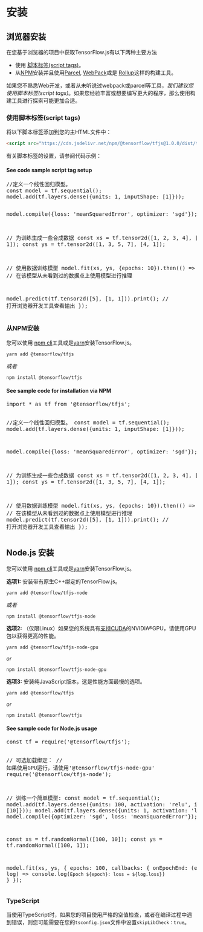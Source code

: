# 安装

## 浏览器安装

在您基于浏览器的项目中获取TensorFlow.js有以下两种主要方法

- 使用  [脚本标签(script tags)](https://developer.mozilla.org/en-US/docs/Learn/HTML/Howto/Use_JavaScript_within_a_webpage)。
- 从[NPM](https://www.npmjs.com)安装并且使用[Parcel](https://parceljs.org/), [WebPack](https://webpack.js.org/)或是 [Rollup](https://rollupjs.org/guide/en)这样的构建工具。

如果您不熟悉Web开发，或者从未听说过webpack或parcel等工具，_我们建议您使用脚本标签(script tags)_。如果您经验丰富或想要编写更大的程序，那么使用构建工具进行探索可能更加合适。

### 使用脚本标签(script tags)

将以下脚本标签添加到您的主HTML文件中：


```html
<script src="https://cdn.jsdelivr.net/npm/@tensorflow/tfjs@1.0.0/dist/tf.min.js"></script>
```

有关脚本标签的设置，请参阅代码示例：

<section class="expandable">
  <h4 class="showalways">See code sample script tag setup</h4>
  <pre class="prettyprint">
//定义一个线性回归模型。
const model = tf.sequential();
model.add(tf.layers.dense({units: 1, inputShape: [1]}));

model.compile({loss: 'meanSquaredError', optimizer: 'sgd'});

// 为训练生成一些合成数据
const xs = tf.tensor2d([1, 2, 3, 4], [4, 1]);
const ys = tf.tensor2d([1, 3, 5, 7], [4, 1]);

// 使用数据训练模型
model.fit(xs, ys, {epochs: 10}).then(() => {
// 在该模型从未看到过的数据点上使用模型进行推理

  model.predict(tf.tensor2d([5], [1, 1])).print();
  // 打开浏览器开发工具查看输出
});
  </pre>
</section>

### 从NPM安装

您可以使用 [npm cli](https://docs.npmjs.com/cli/npm)工具或是[yarn](https://yarnpkg.com/en/)安装TensorFlow.js。

```
yarn add @tensorflow/tfjs
```

_或者_

```
npm install @tensorflow/tfjs
```

<section class="expandable">
  <h4 class="showalways">See sample code for installation via NPM</h4>
  <pre class="prettyprint">
import * as tf from '@tensorflow/tfjs';

//定义一个线性回归模型。
const model = tf.sequential();
model.add(tf.layers.dense({units: 1, inputShape: [1]}));

model.compile({loss: 'meanSquaredError', optimizer: 'sgd'});

// 为训练生成一些合成数据
const xs = tf.tensor2d([1, 2, 3, 4], [4, 1]);
const ys = tf.tensor2d([1, 3, 5, 7], [4, 1]);

// 使用数据训练模型
model.fit(xs, ys, {epochs: 10}).then(() => {
  // 在该模型从未看到过的数据点上使用模型进行推理
  model.predict(tf.tensor2d([5], [1, 1])).print();
  //  打开浏览器开发工具查看输出
});
  </pre>
</section>


## Node.js 安装

您可以使用 [npm cli](https://docs.npmjs.com/cli/npm)工具或是[yarn](https://yarnpkg.com/en/)安装TensorFlow.js。

**选项1:** 安装带有原生C++绑定的TensorFlow.js。

```
yarn add @tensorflow/tfjs-node
```

_或者_

```
npm install @tensorflow/tfjs-node
```

**选项2:** （仅限Linux）如果您的系统具有[支持CUDA](https://www.tensorflow.org/install/install_linux#NVIDIARequirements)的NVIDIA®GPU，请使用GPU包以获得更高的性能。

```
yarn add @tensorflow/tfjs-node-gpu
```

_or_

```
npm install @tensorflow/tfjs-node-gpu
```

**选项3:** 安装纯JavaScript版本，这是性能方面最慢的选项。

```
yarn add @tensorflow/tfjs
```

_or_

```
npm install @tensorflow/tfjs
```

<section class="expandable">
  <h4 class="showalways">See sample code for Node.js usage</h4>
  <pre class="prettyprint">
const tf = require('@tensorflow/tfjs');

// 可选加载绑定：
// 如果使用GPU运行，请使用'@tensorflow/tfjs-node-gpu'
require('@tensorflow/tfjs-node');

// 训练一个简单模型:
const model = tf.sequential();
model.add(tf.layers.dense({units: 100, activation: 'relu', inputShape: [10]}));
model.add(tf.layers.dense({units: 1, activation: 'linear'}));
model.compile({optimizer: 'sgd', loss: 'meanSquaredError'});

const xs = tf.randomNormal([100, 10]);
const ys = tf.randomNormal([100, 1]);

model.fit(xs, ys, {
  epochs: 100,
  callbacks: {
    onEpochEnd: (epoch, log) => console.log(`Epoch ${epoch}: loss = ${log.loss}`)
  }
});
  </pre>
</section>

### TypeScript

当使用TypeScript时，如果您的项目使用严格的空值检查，或者在编译过程中遇到错误，则您可能需要在您的`tsconfig.json`文件中设置`skipLibCheck：true`。
